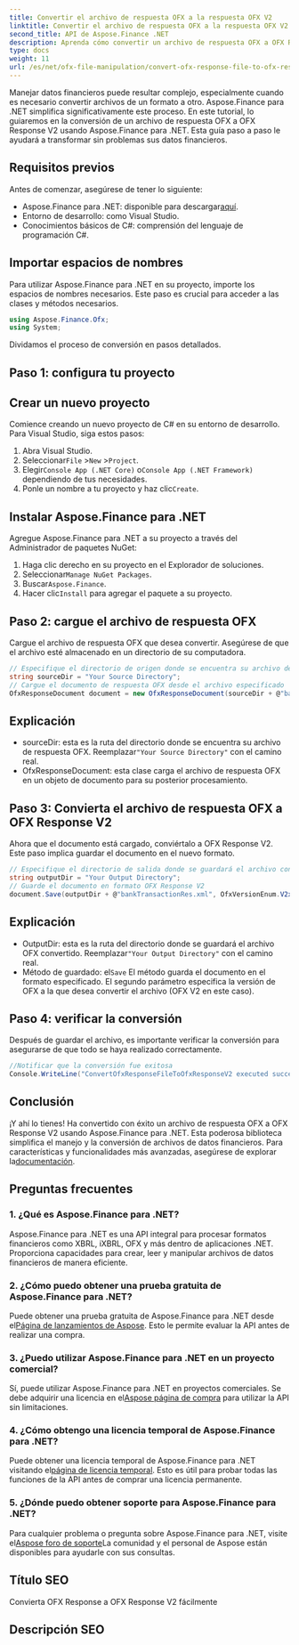 ```yaml
---
title: Convertir el archivo de respuesta OFX a la respuesta OFX V2
linktitle: Convertir el archivo de respuesta OFX a la respuesta OFX V2
second_title: API de Aspose.Finance .NET
description: Aprenda cómo convertir un archivo de respuesta OFX a OFX Response V2 usando Aspose.Finance para .NET. Guía paso a paso con instrucciones detalladas y ejemplos de código.
type: docs
weight: 11
url: /es/net/ofx-file-manipulation/convert-ofx-response-file-to-ofx-response-v2/
---
```

Manejar datos financieros puede resultar complejo, especialmente cuando es necesario convertir archivos de un formato a otro. Aspose.Finance para .NET simplifica significativamente este proceso. En este tutorial, lo guiaremos en la conversión de un archivo de respuesta OFX a OFX Response V2 usando Aspose.Finance para .NET. Esta guía paso a paso le ayudará a transformar sin problemas sus datos financieros.
## Requisitos previos
Antes de comenzar, asegúrese de tener lo siguiente:
-  Aspose.Finance para .NET: disponible para descargar[aquí](https://releases.aspose.com/finance/net/).
- Entorno de desarrollo: como Visual Studio.
- Conocimientos básicos de C#: comprensión del lenguaje de programación C#.
## Importar espacios de nombres
Para utilizar Aspose.Finance para .NET en su proyecto, importe los espacios de nombres necesarios. Este paso es crucial para acceder a las clases y métodos necesarios.
```csharp
using Aspose.Finance.Ofx;
using System;
```
Dividamos el proceso de conversión en pasos detallados.
## Paso 1: configura tu proyecto
## Crear un nuevo proyecto
Comience creando un nuevo proyecto de C# en su entorno de desarrollo. Para Visual Studio, siga estos pasos:
1. Abra Visual Studio.
2.  Seleccionar`File` >`New` >`Project`.
3.  Elegir`Console App (.NET Core)` o`Console App (.NET Framework)` dependiendo de tus necesidades.
4.  Ponle un nombre a tu proyecto y haz clic`Create`.
## Instalar Aspose.Finance para .NET
Agregue Aspose.Finance para .NET a su proyecto a través del Administrador de paquetes NuGet:
1. Haga clic derecho en su proyecto en el Explorador de soluciones.
2.  Seleccionar`Manage NuGet Packages`.
3.  Buscar`Aspose.Finance`.
4.  Hacer clic`Install` para agregar el paquete a su proyecto.
## Paso 2: cargue el archivo de respuesta OFX
Cargue el archivo de respuesta OFX que desea convertir. Asegúrese de que el archivo esté almacenado en un directorio de su computadora.
```csharp
// Especifique el directorio de origen donde se encuentra su archivo de respuesta OFX
string sourceDir = "Your Source Directory";
// Cargue el documento de respuesta OFX desde el archivo especificado
OfxResponseDocument document = new OfxResponseDocument(sourceDir + @"bankTransactionRes.sgml");
```
## Explicación
-  sourceDir: esta es la ruta del directorio donde se encuentra su archivo de respuesta OFX. Reemplazar`"Your Source Directory"` con el camino real.
- OfxResponseDocument: esta clase carga el archivo de respuesta OFX en un objeto de documento para su posterior procesamiento.
## Paso 3: Convierta el archivo de respuesta OFX a OFX Response V2
Ahora que el documento está cargado, conviértalo a OFX Response V2. Este paso implica guardar el documento en el nuevo formato.
```csharp
// Especifique el directorio de salida donde se guardará el archivo convertido
string outputDir = "Your Output Directory";
// Guarde el documento en formato OFX Response V2
document.Save(outputDir + @"bankTransactionRes.xml", OfxVersionEnum.V2x);
```
## Explicación
-  OutputDir: esta es la ruta del directorio donde se guardará el archivo OFX convertido. Reemplazar`"Your Output Directory"` con el camino real.
-  Método de guardado: el`Save` El método guarda el documento en el formato especificado. El segundo parámetro especifica la versión de OFX a la que desea convertir el archivo (OFX V2 en este caso).
## Paso 4: verificar la conversión
Después de guardar el archivo, es importante verificar la conversión para asegurarse de que todo se haya realizado correctamente.
```csharp
//Notificar que la conversión fue exitosa
Console.WriteLine("ConvertOfxResponseFileToOfxResponseV2 executed successfully.");
```
## Conclusión
 ¡Y ahí lo tienes! Ha convertido con éxito un archivo de respuesta OFX a OFX Response V2 usando Aspose.Finance para .NET. Esta poderosa biblioteca simplifica el manejo y la conversión de archivos de datos financieros. Para características y funcionalidades más avanzadas, asegúrese de explorar la[documentación](https://reference.aspose.com/finance/net/).
## Preguntas frecuentes
### 1. ¿Qué es Aspose.Finance para .NET?
Aspose.Finance para .NET es una API integral para procesar formatos financieros como XBRL, iXBRL, OFX y más dentro de aplicaciones .NET. Proporciona capacidades para crear, leer y manipular archivos de datos financieros de manera eficiente.
### 2. ¿Cómo puedo obtener una prueba gratuita de Aspose.Finance para .NET?
 Puede obtener una prueba gratuita de Aspose.Finance para .NET desde el[Página de lanzamientos de Aspose](https://releases.aspose.com/). Esto le permite evaluar la API antes de realizar una compra.
### 3. ¿Puedo utilizar Aspose.Finance para .NET en un proyecto comercial?
 Sí, puede utilizar Aspose.Finance para .NET en proyectos comerciales. Se debe adquirir una licencia en el[Aspose página de compra](https://purchase.aspose.com/buy) para utilizar la API sin limitaciones.
### 4. ¿Cómo obtengo una licencia temporal de Aspose.Finance para .NET?
 Puede obtener una licencia temporal de Aspose.Finance para .NET visitando el[página de licencia temporal](https://purchase.aspose.com/temporary-license/). Esto es útil para probar todas las funciones de la API antes de comprar una licencia permanente.
### 5. ¿Dónde puedo obtener soporte para Aspose.Finance para .NET?
 Para cualquier problema o pregunta sobre Aspose.Finance para .NET, visite el[Aspose foro de soporte](https://forum.aspose.com/c/finance/43)La comunidad y el personal de Aspose están disponibles para ayudarle con sus consultas.
## Título SEO
Convierta OFX Response a OFX Response V2 fácilmente
## Descripción SEO